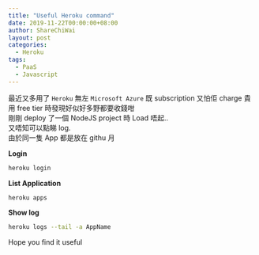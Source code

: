 ```yaml
---
title: "Useful Heroku command"
date: 2019-11-22T00:00:00+08:00
author: ShareChiWai
layout: post
categories:
  - Heroku
tags:
  - PaaS
  - Javascript
---
```


最近又多用了 `Heroku` 無左 `Microsoft Azure` 既 subscription 又怕佢 charge 貴  
用 free tier 時發現好似好多野都要收錢咁  
剛剛 deploy 了一個 NodeJS project 時 Load 唔起..  
又唔知可以點睇 log.  
由於同一隻 App 都是放在 githu 月

**Login**

```bash
heroku login
```

**List Application**

```bash
heroku apps
```

**Show log**

```bash
heroku logs --tail -a AppName
```

Hope you find it useful
